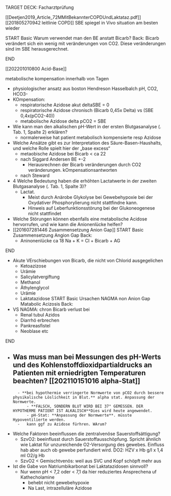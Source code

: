 TARGET DECK: Facharztprüfung

[[Deetjen2019_Article_72MMitBekannterCOPDUndLaktataz.pdf]]
[[201805270942 leitlinie COPD]]
SBE spiegel in Vivo situation am besten wieder

START
Basic
Warum verwendet man den BE anstatt Bicarb?
Back:
Bicarb verändert sich ein wenig mit veränderungen von CO2. Diese veränderungen sind im SBE herausgerechnet.
<!--ID: 1647980836168-->
END


[[202201010800 Acid-Base]]

metabolische kompensation innerhalb von Tagen
- physiologischer ansatz aus boston Hendreson Hasselbalch pH, CO2, HCO3-
-  KOmpensation:
	- respiratorische Azidose akut deltaSBE  = 0
	- respiratorische Azidose chronisch (Bicarb 0,45x Delta) vs (SBE 0,4x(pCO2-40))
	- metabolische Azidose delta pCO2 = SBE
-  Wie kann man den alkalischen pH-Wert in der ersten Blutgasanalyse (. Tab. 1, Spalte 2) erklären?
	-  normalerweise hat patient metabolisch kompensierte resp Azidose
-   Welche Ansätze gibt es zur Interpretation des Säure-Basen-Haushalts, und welche Rolle spielt hier der „base excess“
	-  metaobische Azidose bei Bicarb < ca 22
	-  nach Siggard Andersen BE +-2
		-  Herausrechnen der Bicarb veränderungen durch CO2 veränderungen. kOmpensationsantworten
	-  nach Steward
- 4 Welche Bedeutung haben die erhöhten Lactatwerte in der zweiten Blutgasanalyse (. Tab. 1, Spalte 3)?
	- Lactat. 
		- Meist durch Anärobe Glykolyse bei Gewebehypoxie bei der Oxydativer Phosphorylierung nicht stattfindne kann.
		- Hinweis auf Leberfunktionsstörung bei der Glukoneogenese nicht stattfindet
-  Welche Störungen können ebenfalls eine metabolische Acidose hervorrufen, und wie kann die Anionenlücke helfen?
-  [[201607281446 Zusammensetzung Anion Gap]]
START
Basic
Zusammensetzung Angion Gap
Back:
	-  Aninonenlücke ca 18 Na + K = Cl + Bicarb + AG
<!--ID: 1647980836175-->
END
-  Akute VErschiebungen von Bicarb, die nicht von Chlorid ausgegelichen
	-  Ketoazizose
	-  Urämie
	-  Salicylatvergiftung
	-  Methanol
	-  Äthylenglycol
	-  Urämie
	-  Laktatazidose
START
Basic
Ursachen NAGMA non Anion Gap Matabolic Acizosis
Back:
- VS NAGMA: chron Bicarb verlust bei 
	- Renal tubul Azidos
	- Diarrhö erbrechen
	- Pankreasfistel
	- Neoblase etc
<!--ID: 1647980836181-->
END
- ## Was muss man bei Messungen des pH-Werts und des Kohlenstoffdioxidpartialdrucks an Patienten mit erniedrigten Temperaturen beachten? [[202110151016 alpha-Stat]]
		- **bei hypothermie verringerte Normwerte von pCO2 durch bessere physikalische Löslichkeit in Blut.** alpha stat. Anpassung der Normwerte.
			- **FALSCH, SONDERN BLUT WIRD BEI 37° GEMESSEN. DER HYPOTHERME PATIENT IST ALKALISCH**Dies wird heute angewendet.
			- pH-Stat: **Anpassung der Normwerte**. müsste Hypoventilierte werden. 
		-   kann ggf zu Azidose fürhren. WArum? 
-  Welche Faktoren beeinflussen die zentralvenöse Sauerstoffsättigung?
	- SzvO2: beeinflusst durch Sauerstoffausschöpfung. Spricht ähnlich wie Laktat für unzureichende O2-Versorgung des gewebes. Einfluss hab aber auch ob gewebe perfundiert wird. DO2: HZV x Hb g/l x 1,4 ml O2/g Hb
	- SzvO2 < Gemischtvenös: weil aus SVC und Kopf schöpft mehr aus
-  Ist die Gabe von Natriumbikarbonat bei Laktatazidosen sinnvoll?
	-  Nur wenn pH < 7,2 oder < 7,1 da hier reduziertes Ansprechena uf Kathecholamine
		-  behebt nicht gewebehypoxie
		-  Na Last, intrazelluläre Azidose